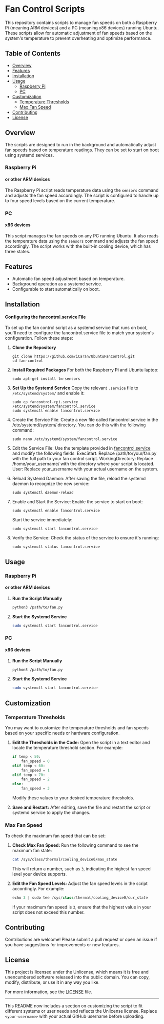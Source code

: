 # Fan Control Scripts

This repository contains scripts to manage fan speeds on both a Raspberry Pi (meaning ARM devices) and a PC (meaning x86 devices) running Ubuntu. These scripts allow for automatic adjustment of fan speeds based on the system's temperature to prevent overheating and optimize performance.

## Table of Contents
- [Overview](#overview)
- [Features](#features)
- [Installation](#installation)
- [Usage](#usage)
  - [Raspberry Pi](#raspberry-pi)
  - [PC](#PC)
- [Customization](#customization)
  - [Temperature Thresholds](#temperature-thresholds)
  - [Max Fan Speed](#max-fan-speed)
- [Contributing](#contributing)
- [License](#license)

## Overview

The scripts are designed to run in the background and automatically adjust fan speeds based on temperature readings. They can be set to start on boot using systemd services.

### Raspberry Pi 
#### or other ARM devices
The Raspberry Pi script reads temperature data using the `sensors` command and adjusts the fan speed accordingly. The script is configured to handle up to four speed levels based on the current temperature.

### PC
#### x86 devices
This script manages the fan speeds on any PC running Ubuntu. It also reads the temperature data using the `sensors` command and adjusts the fan speed accordingly. The script works with the built-in cooling device, which has three states.

## Features
- Automatic fan speed adjustment based on temperature.
- Background operation as a systemd service.
- Configurable to start automatically on boot.

## Installation

#### Configuring the fancontrol.service File

To set up the fan control script as a systemd service that runs on boot, you'll need to configure the fancontrol.service file to match your system's configuration. Follow these steps:

1. **Clone the Repository**
   ```
   git clone https://github.com/iCaran/UbuntuFanControl.git
   cd fan-control
   ```

2. **Install Required Packages**
   For both the Raspberry Pi and Ubuntu laptop:
   ```
   sudo apt-get install lm-sensors
   ```

3. **Set Up the Systemd Service**
   Copy the relevant `.service` file to `/etc/systemd/system/` and enable it:
   ```
   sudo cp fancontrol-rpi.service /etc/systemd/system/fancontrol.service
   sudo systemctl enable fancontrol.service
   ```
   
 4.   Create the Service File:
        Create a new file called fancontrol.service in the /etc/systemd/system/ directory.
        You can do this with the following command:

      ```
      sudo nano /etc/systemd/system/fancontrol.service
      ```
  
  5.  Edit the Service File:
        Use the template provided in [fancontrol.service](https://github.com/iCaran/UbuntuFanControl/blob/main/fancontrol.service) and modify the following fields:
            ExecStart: Replace /path/to/your/fan.py with the full path to your fan control script.
            WorkingDirectory: Replace /home/your_username/ with the directory where your script is located.
            User: Replace your_username with your actual username on the system.

   6. Reload Systemd Daemon:
        After saving the file, reload the systemd daemon to recognize the new service:

      ```
      sudo systemctl daemon-reload
      ```

    
  7. Enable and Start the Service:
        Enable the service to start on boot:

        ```
        sudo systemctl enable fancontrol.service
        ```
        Start the service immediately:

        ```
        sudo systemctl start fancontrol.service
        ```
        
  8. Verify the Service:
        Check the status of the service to ensure it's running:

        ```
        sudo systemctl status fancontrol.service
        ```

## Usage

### Raspberry Pi
#### or other ARM devices
1. **Run the Script Manually**
   ```bash
   python3 /path/to/fan.py
   ```

2. **Start the Systemd Service**
   ```bash
   sudo systemctl start fancontrol.service
   ```

### PC
#### x86 devices
1. **Run the Script Manually**
   ```bash
   python3 /path/to/fan.py
   ```

2. **Start the Systemd Service**
   ```bash
   sudo systemctl start fancontrol.service
   ```

## Customization

### Temperature Thresholds

You may want to customize the temperature thresholds and fan speeds based on your specific needs or hardware configuration. 

1. **Edit the Thresholds in the Code:**
   Open the script in a text editor and locate the temperature threshold section. For example:
   ```python
   if temp < 50:
       fan_speed = 0
   elif temp < 60:
       fan_speed = 1
   elif temp < 70:
       fan_speed = 2
   else:
       fan_speed = 3
   ```
   Modify these values to your desired temperature thresholds.

2. **Save and Restart:**
   After editing, save the file and restart the script or systemd service to apply the changes.

### Max Fan Speed

To check the maximum fan speed that can be set:

1. **Check Max Fan Speed:**
   Run the following command to see the maximum fan state:
   ```bash
   cat /sys/class/thermal/cooling_device0/max_state
   ```
   This will return a number, such as `3`, indicating the highest fan speed level your device supports.

2. **Edit the Fan Speed Levels:**
   Adjust the fan speed levels in the script accordingly. For example:
   ```python
   echo 3 | sudo tee /sys/class/thermal/cooling_device0/cur_state
   ```
   If your maximum fan speed is `3`, ensure that the highest value in your script does not exceed this number.

## Contributing

Contributions are welcome! Please submit a pull request or open an issue if you have suggestions for improvements or new features.

## License

This project is licensed under the Unlicense, which means it is free and unencumbered software released into the public domain. You can copy, modify, distribute, or use it in any way you like.

For more information, see the [LICENSE](LICENSE) file.

---

This README now includes a section on customizing the script to fit different systems or user needs and reflects the Unlicense license. Replace `<your-username>` with your actual GitHub username before uploading.
